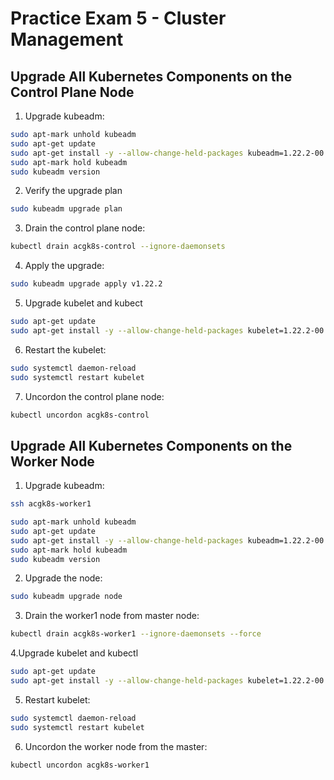 # Practice Exam 5 - Cluster Management

## Upgrade All Kubernetes Components on the Control Plane Node
1. Upgrade kubeadm:
```bash
sudo apt-mark unhold kubeadm
sudo apt-get update
sudo apt-get install -y --allow-change-held-packages kubeadm=1.22.2-00
sudo apt-mark hold kubeadm
sudo kubeadm version
```
2. Verify the upgrade plan
```bash
sudo kubeadm upgrade plan
```

3. Drain the control plane node:
```bash
kubectl drain acgk8s-control --ignore-daemonsets
```

4. Apply the upgrade:
```bash
sudo kubeadm upgrade apply v1.22.2
```

5. Upgrade kubelet and kubect
```bash
sudo apt-get update
sudo apt-get install -y --allow-change-held-packages kubelet=1.22.2-00 kubectl=1.22.2-00
```

6. Restart the kubelet:
```bash
sudo systemctl daemon-reload
sudo systemctl restart kubelet
```
7. Uncordon the control plane node:
```bash
kubectl uncordon acgk8s-control
```


## Upgrade All Kubernetes Components on the Worker Node
1. Upgrade kubeadm:
```bash
ssh acgk8s-worker1

sudo apt-mark unhold kubeadm
sudo apt-get update
sudo apt-get install -y --allow-change-held-packages kubeadm=1.22.2-00
sudo apt-mark hold kubeadm
sudo kubeadm version
```

2. Upgrade the node:
```bash
sudo kubeadm upgrade node
```

3. Drain the worker1 node from master node:
```bash
kubectl drain acgk8s-worker1 --ignore-daemonsets --force
```

4.Upgrade kubelet and kubectl
```bash
sudo apt-get update
sudo apt-get install -y --allow-change-held-packages kubelet=1.22.2-00 kubectl=1.22.2-00
```
5. Restart kubelet:
```bash
sudo systemctl daemon-reload
sudo systemctl restart kubelet
```

6. Uncordon the worker node from the master:
```bash
kubectl uncordon acgk8s-worker1
```